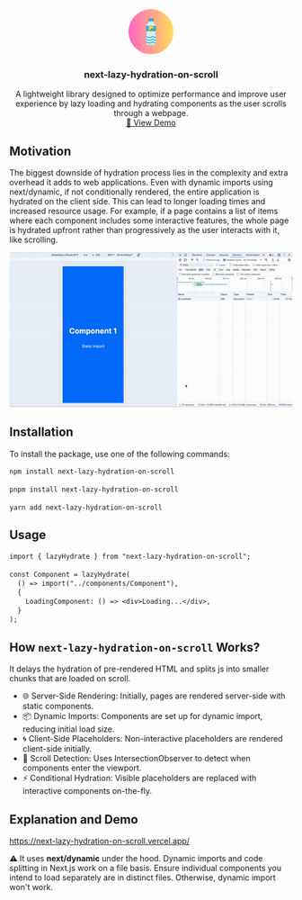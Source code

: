<div align="center">
  <a href="https://github.com/othneildrew/Best-README-Template">
    <img src="https://github.com/woywro/next-lazy-hydration-on-scroll/raw/main/logo.png?raw=true" alt="Logo" width="80" height="80">
  </a>

  <h3 align="center">next-lazy-hydration-on-scroll</h3>

  <p align="center">
   A lightweight library designed to optimize performance and improve user experience by lazy loading and hydrating components as the user scrolls through a webpage.
    <br />
    <a href="https://next-lazy-hydration-on-scroll-git-main-woywros-projects.vercel.app/">🚀 View Demo</a>
  </p>
</div>

## Motivation

The biggest downside of hydration process lies in the complexity and extra overhead it adds to web applications. Even with dynamic imports using next/dynamic, if not conditionally rendered, the entire application is hydrated on the client side. This can lead to longer loading times and increased resource usage. For example, if a page contains a list of items where each component includes some interactive features, the whole page is hydrated upfront rather than progressively as the user interacts with it, like scrolling.

![Example use](https://github.com/woywro/next-lazy-hydration-on-scroll/raw/main/gif.gif?raw=true 'example')

## Installation

To install the package, use one of the following commands:

```
npm install next-lazy-hydration-on-scroll

pnpm install next-lazy-hydration-on-scroll

yarn add next-lazy-hydration-on-scroll
```

## Usage

```
import { lazyHydrate } from "next-lazy-hydration-on-scroll";

const Component = lazyHydrate(
  () => import("../components/Component"),
  {
    LoadingComponent: () => <div>Loading...</div>,
  }
);
```

## How `next-lazy-hydration-on-scroll` Works?

It delays the hydration of pre-rendered HTML and splits js into smaller chunks that are loaded on scroll.

- 🌐 Server-Side Rendering: Initially, pages are rendered server-side with static components.
- 📦 Dynamic Imports: Components are set up for dynamic import, reducing initial load size.
- 🌀 Client-Side Placeholders: Non-interactive placeholders are rendered client-side initially.
- 👀 Scroll Detection: Uses IntersectionObserver to detect when components enter the viewport.
- ⚡ Conditional Hydration: Visible placeholders are replaced with interactive components on-the-fly.

## Explanation and Demo

https://next-lazy-hydration-on-scroll.vercel.app/

⚠️ It uses **next/dynamic** under the hood. Dynamic imports and code splitting in Next.js work on a file basis. Ensure individual components you intend to load separately are in distinct files. Otherwise, dynamic import won't work.
